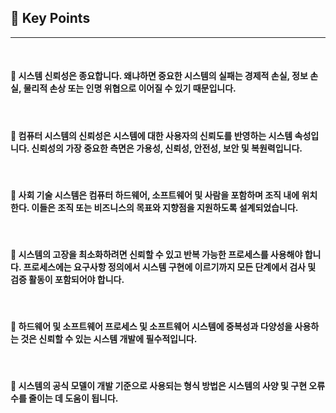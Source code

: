 ## 🍎 Key Points
---
<br>

#### 🔸 시스템 신뢰성은 종요합니다. 왜냐하면 중요한 시스템의 실패는 경제적 손실, 정보 손실, 물리적 손상 또는 인명 위협으로 이어질 수 있기 때문입니다.
<br>

#### 🔸 컴퓨터 시스템의 신뢰성은 시스템에 대한 사용자의 신뢰도를 반영하는 시스템 속성입니다. 신뢰성의 가장 중요한 측면은 가용성, 신뢰성, 안전성, 보안 및 복원력입니다.
<br>

#### 🔸 사회 기술 시스템은 컴퓨터 하드웨어, 소프트웨어 및 사람을 포함하며 조직 내에 위치한다. 이들은 조직 또는 비즈니스의 목표와 지향점을 지원하도록 설계되었습니다.
<br>

#### 🔸 시스템의 고장을 최소화하려면 신뢰할 수 있고 반복 가능한 프로세스를 사용해야 합니다. 프로세스에는 요구사항 정의에서 시스템 구현에 이르기까지 모든 단계에서 검사 및 검증 활동이 포함되어야 합니다.
<br>

#### 🔸 하드웨어 및 소프트웨어 프로세스 및 소프트웨어 시스템에 중복성과 다양성을 사용하는 것은 신뢰할 수 있는 시스템 개발에 필수적입니다.
<br>

#### 🔸 시스템의 공식 모델이 개발 기준으로 사용되는 형식 방법은 시스템의 사양 및 구현 오류 수를 줄이는 데 도움이 됩니다.